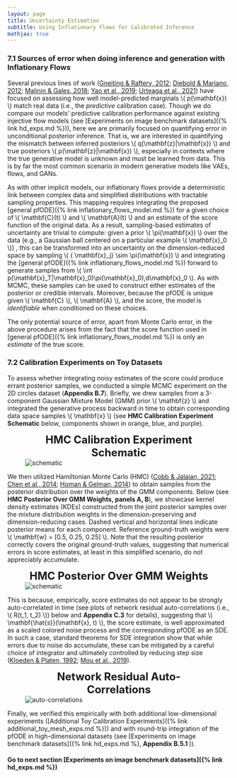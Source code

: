 ```yaml
---
layout: page
title: Uncertainty Estimation
subtitle: Using Inflationary Flows for Calibrated Inference 
mathjax: true
---
```


### 7.1 Sources of error when doing inference and generation with Inflationary Flows 

Several previous lines of work ([Gneiting & Raftery, 2012](https://www.tandfonline.com/doi/abs/10.1198/016214506000001437); [Diebold & Mariano, 2012](https://www.tandfonline.com/doi/abs/10.1198/073500102753410444); [Malinin & Gales, 2018](https://proceedings.neurips.cc/paper_files/paper/2018/file/3ea2db50e62ceefceaf70a9d9a56a6f4-Paper.pdf); [Yao et al., 2019](https://arxiv.org/pdf/1906.09686); [Urteaga et al., 2021](https://proceedings.mlr.press/v149/urteaga21a.html))
have focused on assessing how well model-predicted marginals \\( p(\mathbf{x}) \\) match real data 
(i.e., the <em>predictive</em> calibration case). Though we do compare our models' predictive calibration performance 
against existing injective flow models (see [Experiments on image benchmark datasets]({% link hd_exps.md %})), here we are primarily focused on 
quantifying error in unconditional posterior inference. That is, we are interested in quantifying the mismatch between 
inferred posteriors \\( q(\mathbf{z}|\mathbf{x}) \\) and true posteriors \\( p(\mathbf{z}|\mathbf{x}) \\), especially in 
contexts where the true generative model is unknown and must be learned from data. This is by far the most common scenario in 
modern generative models like VAEs, flows, and GANs.

As with other implicit models, our inflationary flows provide a deterministic link between complex data and 
simplified distributions with tractable sampling properties. This mapping requires integrating the proposed 
[general pfODE]({% link inflationary_flows_model.md %}) for a given choice of \\( \mathbf{C}(t) \\) and 
\\( \mathbf{A}(t) \\) and an estimate of the score function of the original data. As a result, sampling-based estimates of 
uncertainty are trivial to compute: given a prior \\( \pi(\mathbf{x}) \\)  over the data (e.g., a Gaussian ball centered on 
a particular example \\( \mathbf{x}_0 \\)) , this can be transformed into an uncertainty on the dimension-reduced space by sampling 
\\( \{ \mathbf{x}_j\} \sim \pi(\mathbf{x}) \\) and integrating the  [general pfODE]({% link inflationary_flows_model.md %}) 
forward to generate samples from \\( \int p(\mathbf{x}_T|\mathbf{x}_0)\pi(\mathbf{x}_0)\,d\mathbf{x}_0 \\). As with MCMC, 
these samples can be used to construct either estimates of the posterior or credible intervals. Moreover, 
because the pfODE is unique given \\( \mathbf{C} \\), \\( \mathbf{A} \\), and the score, the model is <em>identifiable</em> 
when conditioned on these choices. 

The only potential source of error, apart from Monte Carlo error, in the above procedure
arises from the fact that the score function used in [general pfODE]({% link inflationary_flows_model.md %}) is 
only an <em>estimate</em> of the true score. 


### 7.2 Calibration Experiments on Toy Datasets 

To assess whether integrating noisy estimates of the score could produce errant 
posterior samples, we conducted a simple MCMC experiment on the 2D circles dataset (<strong>Appendix B.7</strong>). 
Briefly, we drew samples from a 3-component Gaussian Mixture Model (GMM) prior \\( \mathbf{z} \\) and integrated the generative process 
backward in time to obtain corresponding data space samples \\( \mathbf{x} \\) (see <strong>HMC Calibration Experiment Schematic</strong> below, 
components shown in orange, blue, and purple).


<figure>
    <figcaption><strong><center><font size="+2.5">HMC Calibration Experiment Schematic</font></center></strong></figcaption>
    <img src="https://sites.duke.edu/ifsprojectassets/files/2024/11/MCMC_schematic-scaled.jpg" alt="schematic">
</figure>


We then utilized Hamiltonian Monte Carlo (HMC) ([Cobb & Jalaian, 2021](https://proceedings.mlr.press/v161/cobb21a.html); [Chen et al., 2014](http://proceedings.mlr.press/v32/cheni14.html); [Homan & Gelman, 2014](https://dl.acm.org/doi/10.5555/2627435.2638586)) 
to obtain samples from the posterior distribution over the weights of the GMM components. 
Below (see <strong>HMC Posterior Over GMM Weights, panels A, B</strong>), we showcase kernel density estimates (KDEs) constructed from the joint posterior 
samples over the mixture distribution weights in the dimension-preserving and dimension-reducing cases. 
Dashed vertical and horizontal lines indicate posterior means for each component. Reference ground-truth weights were 
\\( \mathbf{w} = [0.5, 0.25, 0.25] \\). Note that the resulting posterior correctly covers the original 
ground-truth values, suggesting that numerical errors in score estimates, at least in this simplified scenario, do not 
appreciably accumulate. 

<figure>
    <figcaption><strong><center><font size="+2.5">HMC Posterior Over GMM Weights</font></center></strong></figcaption>
    <img src="https://sites.duke.edu/ifsprojectassets/files/2024/11/MCMC_plots_corrected_pannels-scaled.jpg" alt="schematic">
</figure>

This is because, empirically, score estimates do not appear to be 
strongly auto-correlated in time (see plots of network residual auto-correlations (i.e., \\( R(t_1, t_2) \\)) below and <strong>Appendix C.3</strong> for details), 
suggesting that \\( \mathbf{\hat{s}}(\mathbf{x}, t) \\), 
the score estimate, is well approximated as a scaled colored noise process and the corresponding pfODE as an SDE. In such a case, 
standard theorems for SDE integration show that while errors due to noise do accumulate, these can be mitigated by a careful choice 
of integrator and ultimately controlled by reducing step size 
([Kloeden & Platen, 1992](https://link.springer.com/book/10.1007/978-3-662-12616-5); [Mou et al., 2019](https://arxiv.org/pdf/1907.11331)). 


<figure>
    <figcaption><strong><center><font size="+2.5">Network Residual Auto-Correlations</font></center></strong></figcaption>
    <img src="https://sites.duke.edu/ifsprojectassets/files/2024/07/Network_ACs.jpeg" alt="auto-correlations">
</figure>  


Finally, we verified this empirically with both additional low-dimensional experiments
([Additional Toy Calibration Experiments]({% link additional_toy_mesh_exps.md %}))
and with round-trip integration of the pfODE in high-dimensional datasets (see [Experiments on image benchmark datasets]({% link hd_exps.md %}, <strong> Appendix B.5.1 </strong>)).


#### Go to next section [Experiments on image benchmark datasets]({% link hd_exps.md %})

